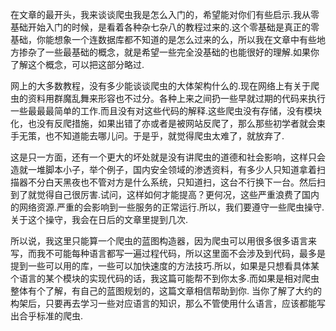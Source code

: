 ﻿在文章的最开头，我来谈谈爬虫我是怎么入门的，希望能对你们有些启示.我从零基础开始入门的时候，是看着各种杂七杂八的教程过来的.这个零基础是真正的零基础，你能想象一个连数据库都不知道的是怎么过来的么，所以我在文章中有些地方掺杂了一些最基础的概念，就是希望一些完全没基础的也能很好的理解.如果你了解这个概念，可以把这部分略过.

网上的大多数教程，没有多少能谈谈爬虫的大体架构什么的.现在网络上有关于爬虫的资料用群魔乱舞来形容也不过分。各种上来之间扔一些早就过期的代码来执行一些最最最简单的工作.而且没有对这些代码的解释.这些爬虫没有存储，没有模块化，也没有反爬措施，如果出错了亦或者是被网站反爬了，那么那些初学者就会束手无策，也不知道能去哪儿问。于是乎，就觉得爬虫太难了，就放弃了.

这是只一方面，还有一个更大的坏处就是没有讲爬虫的道德和社会影响，这样只会造就一堆脚本小子，举个例子，国内安全领域的渗透资料，有多少人只知道拿着扫描器不分白天黑夜也不管对方是什么系统，只知道扫，这台不行换下一台。然后扫到了就觉得自己很厉害.试问，这样如何才能提高？更何况，这些严重浪费了国内的网络资源.严重的会影响到一些服务的正常运行.所以，我们要遵守一些爬虫操守.关于这个操守，我会在日后的文章里提到几次.

所以说，我这里只能算一个爬虫的蓝图构造器，因为爬虫可以用很多很多语言来写，而我不可能每种语言都写一遍过程代码，所以这里面不会涉及到代码，最多是提到一些可以用的库，一些可以加快速度的方法技巧.所以，如果是只想看具体某个语言的某个模块的实现代码的话，我这篇可能帮不到你太多.而如果是相对爬虫整体有个了解，有自己的蓝图规划的，这篇文章相信帮助到你.
当你了解了大约的构架后，只要再去学习一些对应语言的知识，那么不管使用什么语言，应该都能写出合乎标准的爬虫.